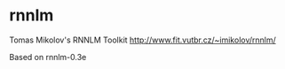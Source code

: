 rnnlm
=====

Tomas Mikolov's  RNNLM Toolkit http://www.fit.vutbr.cz/~imikolov/rnnlm/

Based on rnnlm-0.3e

